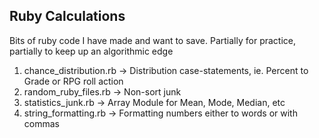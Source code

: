 ## Ruby Calculations

Bits of ruby code I have made and want to save. Partially for practice, partially to keep up an algorithmic edge

1. chance_distribution.rb -> Distribution case-statements, ie. Percent to Grade or RPG roll action
1. random_ruby_files.rb -> Non-sort junk
1. statistics_junk.rb -> Array Module for Mean, Mode, Median, etc
1. string_formatting.rb	-> Formatting numbers either to words or with commas
